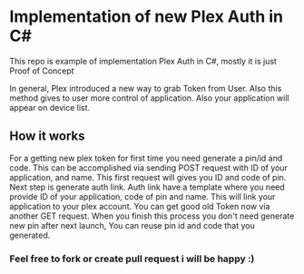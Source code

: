 # Implementation of new Plex Auth in C#
This repo is example of implementation Plex Auth in C#, mostly it is just Proof of Concept  
  
In general, Plex introduced a new way to grab Token from User. Also this method gives to user more control of application.
Also your application will appear on device list.

## How it works
For a getting new plex token for first time you need generate a pin/id and code. This can be accomplished via sending POST request with ID of your application, and name. This first request will gives you ID and code of pin. Next step is generate auth link. Auth link have a template where you need provide ID of your application, code of pin and name. This will link your application to your plex account. You can get good old Token now via another GET request.
When you finish this process you don't need generate new pin after next launch, You can reuse pin id and code that you generated.


### Feel free to fork or create pull request i will be happy :)
